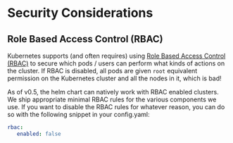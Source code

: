 # Security Considerations

## Role Based Access Control (RBAC)

Kubernetes supports (and often requires) using
[Role Based Access Control (RBAC)](https://kubernetes.io/docs/admin/authorization/rbac/) 
to secure which pods / users can perform what kinds of actions on the cluster.
If RBAC is disabled, all pods are given `root` equivalent permission on the
Kubernetes cluster and all the nodes in it, which is bad!

As of v0.5, the helm chart can natively work with RBAC enabled clusters. We ship
appropriate minimal RBAC rules for the various components we use. If you want to
disable the RBAC rules for whatever reason, you can do so with the following
snippet in your config.yaml:

```yaml
rbac:
   enabled: false
```

